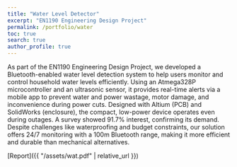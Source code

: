 ```yaml
---
title: "Water Level Detector"
excerpt: "EN1190 Engineering Design Project"
permalink: /portfolio/water
toc: true
search: true
author_profile: true
---
```

As part of the EN1190 Engineering Design Project, we developed a Bluetooth-enabled water level detection system to help users monitor and control household water levels efficiently. Using an Atmega328P microcontroller and an ultrasonic sensor, it provides real-time alerts via a mobile app to prevent water and power wastage, motor damage, and inconvenience during power cuts. Designed with Altium (PCB) and SolidWorks (enclosure), the compact, low-power device operates even during outages. A survey showed 91.7% interest, confirming its demand. Despite challenges like waterproofing and budget constraints, our solution offers 24/7 monitoring with a 100m Bluetooth range, making it more efficient and durable than mechanical alternatives.

[Report]({{ "/assets/wat.pdf" | relative_url }})


